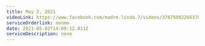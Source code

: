 ```yaml
---
title: May 2, 2021
videoLink: https://www.facebook.com/madre.linda.7/videos/3767500226637037
serviceOrderlink: nonme
date: 2021-05-02T14:09:12.811Z
serviceDescription: none
---
```

